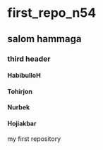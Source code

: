 # first_repo_n54
## salom hammaga
### third header
#### HabibulloH
#### Tohirjon
#### Nurbek
#### Hojiakbar
my first repository
